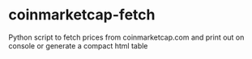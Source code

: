 # coinmarketcap-fetch
Python script to fetch prices from coinmarketcap.com and print out on console or generate a compact html table

